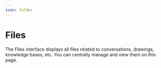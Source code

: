 ```yaml
---
icon: folder
---
```


# Files

The Files interface displays all files related to conversations, drawings, knowledge bases, etc. You can centrally manage and view them on this page.
